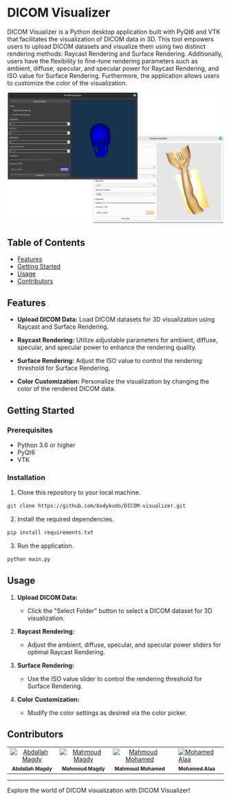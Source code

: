 # DICOM Visualizer

DICOM Visualizer is a Python desktop application built with PyQt6 and VTK that facilitates the visualization of DICOM data in 3D. This tool empowers users to upload DICOM datasets and visualize them using two distinct rendering methods: Raycast Rendering and Surface Rendering. Additionally, users have the flexibility to fine-tune rendering parameters such as ambient, diffuse, specular, and specular power for Raycast Rendering, and ISO value for Surface Rendering. Furthermore, the application allows users to customize the color of the visualization.

<div align="center">
  <img src="assets/screenshot.png" />
</div>

## Table of Contents

- [Features](#features)
- [Getting Started](#getting-started)
- [Usage](#usage)
- [Contributors](#contributors)

## Features

- **Upload DICOM Data:** Load DICOM datasets for 3D visualization using Raycast and Surface Rendering.

- **Raycast Rendering:** Utilize adjustable parameters for ambient, diffuse, specular, and specular power to enhance the rendering quality.

- **Surface Rendering:** Adjust the ISO value to control the rendering threshold for Surface Rendering.

- **Color Customization:** Personalize the visualization by changing the color of the rendered DICOM data.

## Getting Started

### Prerequisites

- Python 3.6 or higher
- PyQt6
- VTK

### Installation

1. Clone this repository to your local machine.

```bash
git clone https://github.com/bodykudo/DICOM-visualizer.git
```

2. Install the required dependencies.

```bash
pip install requirements.txt
```

3. Run the application.

```bash
python main.py
```

## Usage

1. **Upload DICOM Data:**

   - Click the "Select Folder" button to select a DICOM dataset for 3D visualization.

2. **Raycast Rendering:**

   - Adjust the ambient, diffuse, specular, and specular power sliders for optimal Raycast Rendering.

3. **Surface Rendering:**

   - Use the ISO value slider to control the rendering threshold for Surface Rendering.

4. **Color Customization:**

   - Modify the color settings as desired via the color picker.

## Contributors

<table>
  <tr>
    <td align="center">
    <a href="https://github.com/Bodykudo" target="_black">
    <img src="https://avatars.githubusercontent.com/u/17731926?v=4" width="150px;" alt="Abdallah Magdy"/>
    <br />
    <sub><b>Abdallah Magdy</b></sub></a>
    <td align="center">
    <a href="https://github.com/MahmoudMagdy404" target="_black">
    <img src="https://avatars.githubusercontent.com/u/83336074?v=4" width="150px;" alt="Mahmoud Magdy"/>
    <br />
    <sub><b>Mahmoud Magdy</b></sub></a>
    </td>
    </td>
    <td align="center">
    <a href="https://github.com/Mahmoudm007" target="_black">
    <img src="https://avatars.githubusercontent.com/u/101353088?v=4" width="150px;" alt="Mahmoud Mohamed"/>
    <br />
    <sub><b>Mahmoud Mohamed</b></sub></a>
    </td>
    <td align="center">
   <td align="">
    <a href="https://github.com/MohamedAlaaAli" target="_black">
    <img src="https://avatars.githubusercontent.com/u/94873742?v=4" width="150px;" alt="Mohamed Alaa"/>
    <br />
    <sub><b>Mohamed Alaa</b></sub></a>
    </td>
    </tr>
 </table>

---

Explore the world of DICOM visualization with DICOM Visualizer!
